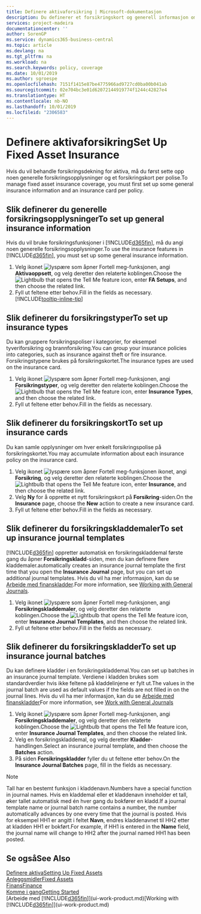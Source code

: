 ```yaml
---
title: Definere aktivaforsikring | Microsoft-dokumentasjon
description: Du definerer et forsikringskort og generell informasjon om forsikringspolise for å behandle forsikringsdekning for aktiva.
services: project-madeira
documentationcenter: ''
author: SorenGP
ms.service: dynamics365-business-central
ms.topic: article
ms.devlang: na
ms.tgt_pltfrm: na
ms.workload: na
ms.search.keywords: policy, coverage
ms.date: 10/01/2019
ms.author: sgroespe
ms.openlocfilehash: 7151f1415e87be4775966ad9727cd0ba00b041ab
ms.sourcegitcommit: 02e704bc3e01d62072144919774f1244c42827e4
ms.translationtype: HT
ms.contentlocale: nb-NO
ms.lasthandoff: 10/01/2019
ms.locfileid: "2306583"
---
```

# <a name="set-up-fixed-asset-insurance"></a><span data-ttu-id="80fcd-103">Definere aktivaforsikring</span><span class="sxs-lookup"><span data-stu-id="80fcd-103">Set Up Fixed Asset Insurance</span></span>
<span data-ttu-id="80fcd-104">Hvis du vil behandle forsikringsdekning for aktiva, må du først sette opp noen generelle forsikringsopplysninger og et forsikringskort per polise.</span><span class="sxs-lookup"><span data-stu-id="80fcd-104">To manage fixed asset insurance coverage, you must first set up some general insurance information and an insurance card per policy.</span></span>

## <a name="to-set-up-general-insurance-information"></a><span data-ttu-id="80fcd-105">Slik definerer du generelle forsikringsopplysninger</span><span class="sxs-lookup"><span data-stu-id="80fcd-105">To set up general insurance information</span></span>
<span data-ttu-id="80fcd-106">Hvis du vil bruke forsikringsfunksjoner i [!INCLUDE[d365fin](includes/d365fin_md.md)], må du angi noen generelle forsikringsopplysninger.</span><span class="sxs-lookup"><span data-stu-id="80fcd-106">To use the insurance features in [!INCLUDE[d365fin](includes/d365fin_md.md)], you must set up some general insurance information.</span></span>  

1. <span data-ttu-id="80fcd-107">Velg ikonet ![lyspære som åpner Fortell meg-funksjonen](media/ui-search/search_small.png "Fortell hva du vil gjøre"), angi **Aktivaoppsett**, og velg deretter den relaterte koblingen.</span><span class="sxs-lookup"><span data-stu-id="80fcd-107">Choose the ![Lightbulb that opens the Tell Me feature](media/ui-search/search_small.png "Tell me what you want to do") icon, enter **FA Setups**, and then choose the related link.</span></span>  
2. <span data-ttu-id="80fcd-108">Fyll ut feltene etter behov.</span><span class="sxs-lookup"><span data-stu-id="80fcd-108">Fill in the fields as necessary.</span></span> [!INCLUDE[tooltip-inline-tip](includes/tooltip-inline-tip_md.md)]  

## <a name="to-set-up-insurance-types"></a><span data-ttu-id="80fcd-109">Slik definerer du forsikringstyper</span><span class="sxs-lookup"><span data-stu-id="80fcd-109">To set up insurance types</span></span>
<span data-ttu-id="80fcd-110">Du kan gruppere forsikringspoliser i kategorier, for eksempel tyveriforsikring og brannforsikring.</span><span class="sxs-lookup"><span data-stu-id="80fcd-110">You can group your insurance policies into categories, such as insurance against theft or fire insurance.</span></span> <span data-ttu-id="80fcd-111">Forsikringstypene brukes på forsikringskortet.</span><span class="sxs-lookup"><span data-stu-id="80fcd-111">The insurance types are used on the insurance card.</span></span>

1. <span data-ttu-id="80fcd-112">Velg ikonet ![lyspære som åpner Fortell meg-funksjonen](media/ui-search/search_small.png "Fortell hva du vil gjøre"), angi **Forsikringstyper**, og velg deretter den relaterte koblingen.</span><span class="sxs-lookup"><span data-stu-id="80fcd-112">Choose the ![Lightbulb that opens the Tell Me feature](media/ui-search/search_small.png "Tell me what you want to do") icon, enter **Insurance Types**, and then choose the related link.</span></span>  
2. <span data-ttu-id="80fcd-113">Fyll ut feltene etter behov.</span><span class="sxs-lookup"><span data-stu-id="80fcd-113">Fill in the fields as necessary.</span></span>

## <a name="to-set-up-insurance-cards"></a><span data-ttu-id="80fcd-114">Slik definerer du forsikringskort</span><span class="sxs-lookup"><span data-stu-id="80fcd-114">To set up insurance cards</span></span>
<span data-ttu-id="80fcd-115">Du kan samle opplysninger om hver enkelt forsikringspolise på forsikringskortet.</span><span class="sxs-lookup"><span data-stu-id="80fcd-115">You may accumulate information about each insurance policy on the insurance card.</span></span>  

1. <span data-ttu-id="80fcd-116">Velg ikonet ![lyspære som åpner Fortell meg-funksjonen](media/ui-search/search_small.png "Fortell hva du vil gjøre") ikonet, angi **Forsikring**, og velg deretter den relaterte koblingen.</span><span class="sxs-lookup"><span data-stu-id="80fcd-116">Choose the ![Lightbulb that opens the Tell Me feature](media/ui-search/search_small.png "Tell me what you want to do") icon, enter **Insurance**, and then choose the related link.</span></span>  
2. <span data-ttu-id="80fcd-117">Velg **Ny** for å opprette et nytt forsikringskort på **Forsikring**-siden.</span><span class="sxs-lookup"><span data-stu-id="80fcd-117">On the **Insurance** page, choose the **New** action to create a  new insurance card.</span></span>  
3. <span data-ttu-id="80fcd-118">Fyll ut feltene etter behov.</span><span class="sxs-lookup"><span data-stu-id="80fcd-118">Fill in the fields as necessary.</span></span>

## <a name="to-set-up-insurance-journal-templates"></a><span data-ttu-id="80fcd-119">Slik definerer du forsikringskladdemaler</span><span class="sxs-lookup"><span data-stu-id="80fcd-119">To set up insurance journal templates</span></span>
[!INCLUDE[d365fin](includes/d365fin_md.md)] <span data-ttu-id="80fcd-120">oppretter automatisk en forsikringskladdemal første gang du åpner **Forsikringskladd**-siden, men du kan definere flere kladdemaler.</span><span class="sxs-lookup"><span data-stu-id="80fcd-120">automatically creates an insurance journal template the first time that you open the **Insurance Journal** page, but you can set up additional journal templates.</span></span> <span data-ttu-id="80fcd-121">Hvis du vil ha mer informasjon, kan du se [Arbeide med finanskladder](ui-work-general-journals.md).</span><span class="sxs-lookup"><span data-stu-id="80fcd-121">For more information, see [Working with General Journals](ui-work-general-journals.md).</span></span>  

1. <span data-ttu-id="80fcd-122">Velg ikonet ![lyspære som åpner Fortell meg-funksjonen](media/ui-search/search_small.png "Fortell hva du vil gjøre"), angi **Forsikringskladdemaler**, og velg deretter den relaterte koblingen.</span><span class="sxs-lookup"><span data-stu-id="80fcd-122">Choose the ![Lightbulb that opens the Tell Me feature](media/ui-search/search_small.png "Tell me what you want to do") icon, enter **Insurance Journal Templates**, and then choose the related link.</span></span>  
2. <span data-ttu-id="80fcd-123">Fyll ut feltene etter behov.</span><span class="sxs-lookup"><span data-stu-id="80fcd-123">Fill in the fields as necessary.</span></span>

## <a name="to-set-up-insurance-journal-batches"></a><span data-ttu-id="80fcd-124">Slik definerer du forsikringskladder</span><span class="sxs-lookup"><span data-stu-id="80fcd-124">To set up insurance journal batches</span></span>
<span data-ttu-id="80fcd-125">Du kan definere kladder i en forsikringskladdemal.</span><span class="sxs-lookup"><span data-stu-id="80fcd-125">You can set up batches in an insurance journal template.</span></span> <span data-ttu-id="80fcd-126">Verdiene i kladden brukes som standardverdier hvis ikke feltene på kladdelinjene er fylt ut.</span><span class="sxs-lookup"><span data-stu-id="80fcd-126">The values in the journal batch are used as default values if the fields are not filled in on the journal lines.</span></span> <span data-ttu-id="80fcd-127">Hvis du vil ha mer informasjon, kan du se [Arbeide med finanskladder](ui-work-general-journals.md)</span><span class="sxs-lookup"><span data-stu-id="80fcd-127">For more information, see [Work with General Journals](ui-work-general-journals.md)</span></span>  

1. <span data-ttu-id="80fcd-128">Velg ikonet ![lyspære som åpner Fortell meg-funksjonen](media/ui-search/search_small.png "Fortell hva du vil gjøre"), angi **Forsikringskladdemaler**, og velg deretter den relaterte koblingen.</span><span class="sxs-lookup"><span data-stu-id="80fcd-128">Choose the ![Lightbulb that opens the Tell Me feature](media/ui-search/search_small.png "Tell me what you want to do") icon, enter **Insurance Journal Templates**, and then choose the related link.</span></span>  
2. <span data-ttu-id="80fcd-129">Velg en forsikringskladdemal, og velg deretter **Kladder**-handlingen.</span><span class="sxs-lookup"><span data-stu-id="80fcd-129">Select an insurance journal template, and then choose the **Batches** action.</span></span>
3. <span data-ttu-id="80fcd-130">På siden **Forsikringskladder** fyller du ut feltene etter behov.</span><span class="sxs-lookup"><span data-stu-id="80fcd-130">On the **Insurance Journal Batches** page, fill in the fields as necessary.</span></span>

> [!NOTE]  
>   <span data-ttu-id="80fcd-131">Tall har en bestemt funksjon i kladdenavn.</span><span class="sxs-lookup"><span data-stu-id="80fcd-131">Numbers have a special function in journal names.</span></span> <span data-ttu-id="80fcd-132">Hvis en kladdemal eller et kladdenavn inneholder et tall, øker tallet automatisk med én hver gang du bokfører en kladd.</span><span class="sxs-lookup"><span data-stu-id="80fcd-132">If a journal template name or journal batch name contains a number, the number automatically advances by one every time that the journal is posted.</span></span> <span data-ttu-id="80fcd-133">Hvis for eksempel HH1 er angitt i feltet **Navn**, endres kladdenavnet til HH2 etter at kladden HH1 er bokført.</span><span class="sxs-lookup"><span data-stu-id="80fcd-133">For example, if HH1 is entered in the **Name** field, the journal name will change to HH2 after the journal named HH1 has been posted.</span></span>

## <a name="see-also"></a><span data-ttu-id="80fcd-134">Se også</span><span class="sxs-lookup"><span data-stu-id="80fcd-134">See Also</span></span>
[<span data-ttu-id="80fcd-135">Definere aktiva</span><span class="sxs-lookup"><span data-stu-id="80fcd-135">Setting Up Fixed Assets</span></span>](fa-setup.md)  
[<span data-ttu-id="80fcd-136">Anleggsmidler</span><span class="sxs-lookup"><span data-stu-id="80fcd-136">Fixed Assets</span></span>](fa-manage.md)  
[<span data-ttu-id="80fcd-137">Finans</span><span class="sxs-lookup"><span data-stu-id="80fcd-137">Finance</span></span>](finance.md)  
[<span data-ttu-id="80fcd-138">Komme i gang</span><span class="sxs-lookup"><span data-stu-id="80fcd-138">Getting Started</span></span>](product-get-started.md)  
<span data-ttu-id="80fcd-139">[Arbeide med [!INCLUDE[d365fin](includes/d365fin_md.md)]](ui-work-product.md)</span><span class="sxs-lookup"><span data-stu-id="80fcd-139">[Working with [!INCLUDE[d365fin](includes/d365fin_md.md)]](ui-work-product.md)</span></span>
